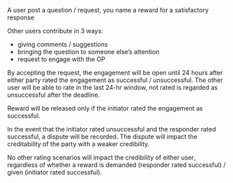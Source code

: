 A user post a question / request, you name a reward for a satisfactory response

Other users contribute in 3 ways:
 - giving comments / suggestions
 - bringing the question to someone else’s attention
 - request to engage with the OP

By accepting the request, the engagement will be open until 24 hours after either party rated the engagement as successful / unsuccessful. The other user will be able to rate in the last 24-hr window, not rated is regarded as unsuccessful after the deadline.

Reward will be released only if the initiator rated the engagement as successful.

In the event that the initiator rated unsuccessful and the responder rated successful, a dispute will be recorded. The dispute will impact the creditability of the party with a weaker credibility.

No other rating scenarios will impact the credibility of either user, regardless of whether a reward is demanded (responder rated successful) / given (initiator rated successful).